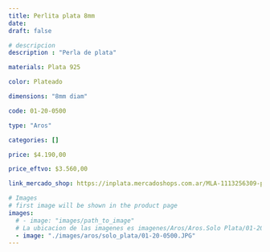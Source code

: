 ```yaml
---
title: Perlita plata 8mm
date: 
draft: false

# descripcion
description : "Perla de plata"

materials: Plata 925

color: Plateado

dimensions: "8mm diam"

code: 01-20-0500

type: "Aros"

categories: []

price: $4.190,00

price_eftvo: $3.560,00

link_mercado_shop: https://inplata.mercadoshops.com.ar/MLA-1113256309-perlita-plata-8mm-_JM

# Images
# first image will be shown in the product page
images:
  # - image: "images/path_to_image"
  # La ubicacion de las imagenes es imagenes/Aros/Aros.Solo Plata/01-20-0500-perlita-plata-8mm
  - image: "./images/aros/solo_plata/01-20-0500.JPG"
---
```

